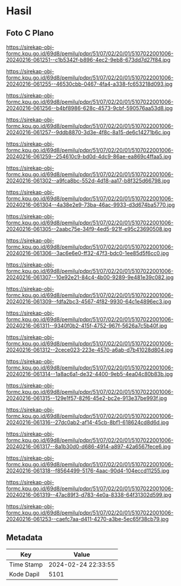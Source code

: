 # Hasil

## Foto C Plano

https://sirekap-obj-formc.kpu.go.id/69d8/pemilu/pdpr/51/07/02/20/01/5107022001006-20240216-061251--c1b5342f-b896-4ec2-9eb8-673dd7d27f84.jpg

https://sirekap-obj-formc.kpu.go.id/69d8/pemilu/pdpr/51/07/02/20/01/5107022001006-20240216-061255--46530cbb-0467-4fa4-a338-fc653218d093.jpg

https://sirekap-obj-formc.kpu.go.id/69d8/pemilu/pdpr/51/07/02/20/01/5107022001006-20240216-061256--b4bf8986-628c-4573-9cbf-590576aa53d8.jpg

https://sirekap-obj-formc.kpu.go.id/69d8/pemilu/pdpr/51/07/02/20/01/5107022001006-20240216-061257--9ddb8870-3d3e-4f8c-8a15-de6c14271b6c.jpg

https://sirekap-obj-formc.kpu.go.id/69d8/pemilu/pdpr/51/07/02/20/01/5107022001006-20240216-061259--254610c9-bd0d-4dc9-86ae-ea869c4ffaa5.jpg

https://sirekap-obj-formc.kpu.go.id/69d8/pemilu/pdpr/51/07/02/20/01/5107022001006-20240216-061302--a9fca8bc-552d-4d18-aa17-b8f325d66798.jpg

https://sirekap-obj-formc.kpu.go.id/69d8/pemilu/pdpr/51/07/02/20/01/5107022001006-20240216-061304--4a38e2e9-73ba-46ac-9933-d3d674ba5770.jpg

https://sirekap-obj-formc.kpu.go.id/69d8/pemilu/pdpr/51/07/02/20/01/5107022001006-20240216-061305--2aabc75e-34f9-4ed5-921f-e95c23690508.jpg

https://sirekap-obj-formc.kpu.go.id/69d8/pemilu/pdpr/51/07/02/20/01/5107022001006-20240216-061306--3ac6e6e0-ff32-47f3-bdc0-1ee85d5f6cc0.jpg

https://sirekap-obj-formc.kpu.go.id/69d8/pemilu/pdpr/51/07/02/20/01/5107022001006-20240216-061307--10e92e21-84c4-4b00-9289-9e481e39c082.jpg

https://sirekap-obj-formc.kpu.go.id/69d8/pemilu/pdpr/51/07/02/20/01/5107022001006-20240216-061309--fdfa2bc3-4567-4f82-9930-64c1e4896ec3.jpg

https://sirekap-obj-formc.kpu.go.id/69d8/pemilu/pdpr/51/07/02/20/01/5107022001006-20240216-061311--9340f0b2-415f-4752-967f-5626a7c5b40f.jpg

https://sirekap-obj-formc.kpu.go.id/69d8/pemilu/pdpr/51/07/02/20/01/5107022001006-20240216-061312--2cece023-223e-4570-a6ab-d7b41028d804.jpg

https://sirekap-obj-formc.kpu.go.id/69d8/pemilu/pdpr/51/07/02/20/01/5107022001006-20240216-061314--1a8ac6a1-de32-4400-9eb5-4ea04c80b83b.jpg

https://sirekap-obj-formc.kpu.go.id/69d8/pemilu/pdpr/51/07/02/20/01/5107022001006-20240216-061315--129e1f57-82f6-45e2-bc2e-913e37be993f.jpg

https://sirekap-obj-formc.kpu.go.id/69d8/pemilu/pdpr/51/07/02/20/01/5107022001006-20240216-061316--27dc0ab2-af14-45cb-8bf1-618624cd8d6d.jpg

https://sirekap-obj-formc.kpu.go.id/69d8/pemilu/pdpr/51/07/02/20/01/5107022001006-20240216-061317--8a1b30d0-d686-4914-a897-42a6567fece6.jpg

https://sirekap-obj-formc.kpu.go.id/69d8/pemilu/pdpr/51/07/02/20/01/5107022001006-20240216-061318--f8564499-5176-4aac-90d4-104eccd11255.jpg

https://sirekap-obj-formc.kpu.go.id/69d8/pemilu/pdpr/51/07/02/20/01/5107022001006-20240216-061319--47ac89f3-d783-4e0a-8338-64f31302d599.jpg

https://sirekap-obj-formc.kpu.go.id/69d8/pemilu/pdpr/51/07/02/20/01/5107022001006-20240216-061253--caefc7aa-d411-4270-a3be-5ec65f38cb79.jpg


## Metadata

| Key        | Value               |
| ---------- | ------------------- |
| Time Stamp | 2024-02-24 22:33:55 |
| Kode Dapil | 5101                |



